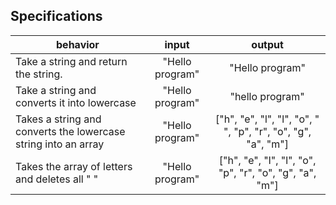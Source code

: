 ## Specifications

| behavior |  input   |  output  |
|----------|:--------:|:--------:|
|Take a string and return the string.|"Hello program"|"Hello program"|
|Take a string and converts it into lowercase|"Hello program"|"hello program"|
|Takes a string and converts the lowercase string into an array|"Hello program"|["h", "e", "l", "l", "o", " ", "p", "r", "o", "g", "a", "m"]|
|Takes the array of letters and deletes all " "|"Hello program"|["h", "e", "l", "l", "o", "p", "r", "o", "g", "a", "m"]|
